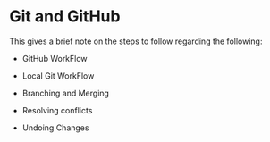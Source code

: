 # Git and GitHub

This gives a brief note on the steps to follow regarding the following:

* GitHub WorkFlow

* Local Git WorkFlow
  
* Branching and Merging

* Resolving conflicts

* Undoing Changes
